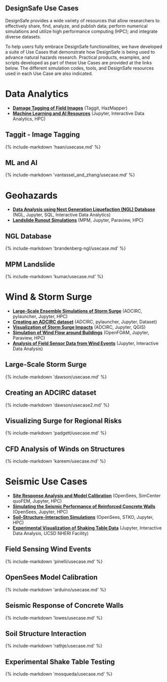 ## DesignSafe Use Cases

DesignSafe provides a wide variety of resources that allow researchers to effectively share, find, analyze, and publish data; perform numerical simulations and utilize high performance computing (HPC); and integrate diverse datasets.  

To help users fully embrace DesignSafe functionalities, we have developed a suite of Use Cases that demonstrate how DesignSafe is being used to advance natural hazards research.  Practical products, examples, and scripts developed as part of these Use Cases are provided at the links below.  The different simulation codes, tools, and DesignSafe resources used in each Use Case are also indicated.

# Data Analytics

* [**Damage Tagging of Field Images**](#taggit-image-tagging) (Taggit, HazMapper)
* [**Machine Learning and AI Resources**](#ml-and-ai) (Jupyter, Interactive Data Analytics, HPC)

## Taggit - Image Tagging

{% include-markdown 'haan/usecase.md' %}

## ML and AI

{% include-markdown 'vantassel_and_zhang/usecase.md' %}

# Geohazards 

* [**Data Analysis using Next Generation Liquefaction (NGL) Database**](#application-programming-interfaces) (NGL, Jupyter, SQL, Interactive Data Analytics)
* [**Landslide Runout Simulations**](#mpm-landslide) (MPM, Jupyter, Paraview, HPC)

## NGL Database

{% include-markdown 'brandenberg-ngl/usecase.md' %}

## MPM Landslide

{% include-markdown 'kumar/usecase.md' %}

# Wind &amp; Storm Surge

* [**Large-Scale Ensemble Simulations of Storm Surge**](#large-scale-storm-surge)  (ADCIRC, pylauncher, Jupyter, HPC)
* [**Creating an ADCIRC dataset**](#creating-an-adcirc-dataset)  (ADCIRC, pylauncher, Jupyter, Dataset)
* [**Visualization of Storm Surge Impacts**](#visualizing-surge-for-regional-risks) (ADCIRC, Jupyter, QGIS)
* [**Simulation of Wind Flow around Buildings**](#cfd-analysis-of-winds-on-structures) (OpenFOAM, Jupyter, Paraview, HPC)
* [**Analysis of Field Sensor Data from Wind Events**](#field-sensing-wind-events) (Jupyter, Interactive Data Analysis)

## Large-Scale Storm Surge

{% include-markdown 'dawson/usecase.md' %}

## Creating an ADCIRC dataset

{% include-markdown 'dawson/usecase2.md' %}

## Visualizing Surge for Regional Risks

{% include-markdown 'padgett/usecase.md' %}

## CFD Analysis of Winds on Structures

{% include-markdown 'kareem/usecase.md' %}

# Seismic Use Cases

* [**Site Response Analysis and Model Calibration**](#opensees-model-calibration) (OpenSees, SimCenter quoFEM, Jupyter, HPC)
* [**Simulating the Seismic Performance of Reinforced Concrete Walls**](#seismic-response-of-concrete-walls) (OpenSees, Jupyter, HPC)
* [**Soil-Structure-Interaction Simulations**](#soil-structure-interaction) (OpenSees, STKO, Jupyter, HPC)
* [**Experimental Visualization of Shaking Table Data**](#experimental-shake-table-testing) (Jupyter, Interactive Data Analysis, UCSD NHERI Facility)

## Field Sensing Wind Events

{% include-markdown 'pinelli/usecase.md' %}

## OpenSees Model Calibration

{% include-markdown 'arduino/usecase.md' %}

## Seismic Response of Concrete Walls

{% include-markdown 'lowes/usecase.md' %}

## Soil Structure Interaction

{% include-markdown 'rathje/usecase.md' %}

## Experimental Shake Table Testing

{% include-markdown 'mosqueda/usecase.md' %}


